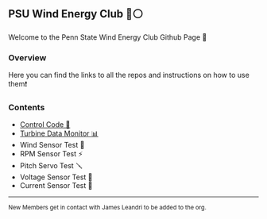 ## PSU Wind Energy Club 🔵⚪️
Welcome to the Penn State Wind Energy Club Github Page 🦁

### Overview
Here you can find the links to all the repos and instructions on how to use them❗️

### Contents
* [Control Code 🧠](https://github.com/PSU-CWC/Control) 
* [Turbine Data Monitor 📊](https://github.com/PSU-CWC/Turbine-Data-Monitor)
* Wind Sensor Test 💨
* RPM Sensor Test ⚡️
* Pitch Servo Test 🪛
* Voltage Sensor Test 🔌
* Current Sensor Test 🔋
  
---

<sub>New Members get in contact with James Leandri to be added to the org.</sub>